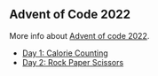 ## Advent of Code 2022

More info about [Advent of code 2022](https://adventofcode.com/2022).

- [Day 1: Calorie Counting](./day01/day_01.ipynb)
- [Day 2: Rock Paper Scissors](./day02/day_02.ipynb)

